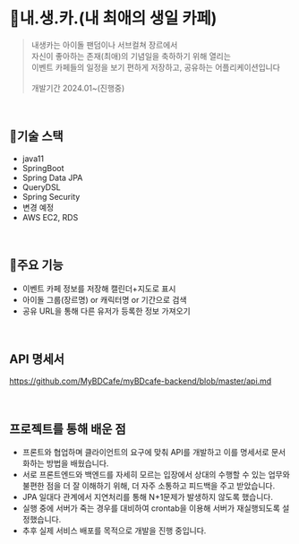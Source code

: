 # :stars:내.생.카.(내 최애의 생일 카페)
> 내생카는 아이돌 팬덤이나 서브컬쳐 장르에서<br>
> 자신이 좋아하는 존재(최애)의 기념일을 축하하기 위해 열리는<br>
> 이벤트 카페들의 일정을 보기 편하게 저장하고, 공유하는 어플리케이션입니다<br><br>
> 개발기간 2024.01~(진행중)
<br>

## :wrench:기술 스택
- java11
- SpringBoot
- Spring Data JPA
- QueryDSL
- Spring Security
- 변경 예정
- AWS EC2, RDS
<br>

## :lollipop:주요 기능
- 이벤트 카페 정보를 저장해 캘린더+지도로 표시
- 아이돌 그룹(장르명) or 캐릭터명 or 기간으로 검색
- 공유 URL을 통해 다른 유저가 등록한 정보 가져오기
<br>

## API 명세서
https://github.com/MyBDCafe/myBDcafe-backend/blob/master/api.md

<br>

## 프로젝트를 통해 배운 점
- 프론트와 협업하며 클라이언트의 요구에 맞춰 API를 개발하고 이를 명세서로 문서화하는 방법을 배웠습니다.
- 서로 프론트엔드와 백엔드를 자세히 모르는 입장에서 상대의 수행할 수 있는 업무와 불편한 점을 더 잘 이해하기 위해, 더 자주 소통하고 피드백을 주고 받았습니다.
- JPA 일대다 관계에서 지연처리를 통해 N+1문제가 발생하지 않도록 했습니다.
- 실행 중에 서버가 죽는 경우를 대비하여 crontab을 이용해 서버가 재실행되도록 설정했습니다.
- 추후 실제 서비스 배포를 목적으로 개발을 진행 중입니다.
